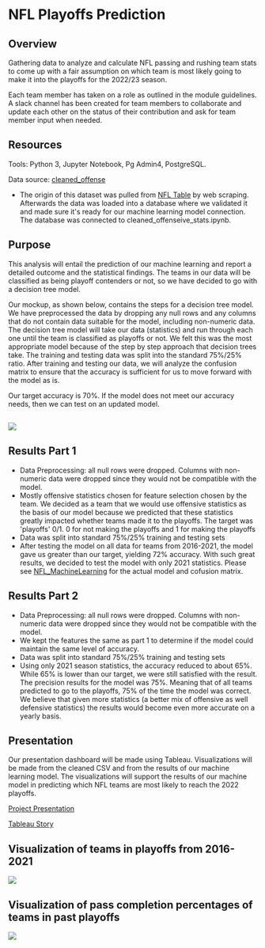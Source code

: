 # NFL Playoffs Prediction

## Overview

Gathering data to analyze and calculate NFL passing and rushing team stats to come up with a fair assumption on which team is most likely going to make it into the playoffs for the 2022/23 season. 

Each team member has taken on a role as outlined in the module guidelines. A slack channel has been created for team members to collaborate and update each other on the status of their contribution and ask for team member input when needed.  

## Resources

Tools: Python 3, Jupyter Notebook, Pg Admin4, PostgreSQL.

Data source: [cleaned_offense](cleaned_offense.csv)
  - The origin of this dataset was pulled from [NFL Table](https://www.nfl.com/stats/team-stats/offense/passing/2021/reg/all) by web scraping. Afterwards the data was loaded into a database where we validated it and made sure it's ready for our machine learning model connection.  The database was connected to cleaned_offenseive_stats.ipynb.


## Purpose

This analysis will entail the prediction of our machine learning and report a detailed outcome and the statistical findings. The teams in our data will be classified as being playoff contenders or not, so we have decided to go with a decision tree model.

Our mockup, as shown below, contains the steps for a decision tree model. We have preprocessed the data by dropping any null rows and any columns that do not contain data suitable for the model, including non-numeric data. The decision tree model will take our data (statistics) and run through each one until the team is classified as playoffs or not. We felt this was the most appropriate model because of the step by step approach that decision trees take. The training and testing data was split into the standard 75%/25% ratio. After training and testing our data, we will analyze the confusion matrix to ensure that the accuracy is sufficient for us to move forward with the model as is.

Our target accuracy is 70%. If the model does not meet our accuracy needs, then we can test on an updated model.

![](https://github.com/WalterMarikwa/UNCC_Final_Project_Capstone/blob/kf_branch/images/model_mockup.png)
---
## Results Part 1
- Data Preprocessing: all null rows were dropped. Columns with non-numeric data were dropped since they would not be compatible with the model.
- Mostly offensive statistics chosen for feature selection chosen by the team. We decided as a team that we would use offensive statistics as the basis of our model because we predicted that these statistics greatly impacted whether teams made it to the playoffs. The target was 'playoffs' 0/1. 0 for not making the playoffs and 1 for making the playoffs
- Data was split into standard 75%/25% training and testing sets
- After testing the model on all data for teams from 2016-2021, the model gave us greater than our target, yielding 72% accuracy. With such great results, we decided to test the model with only 2021 statistics. Please see [NFL_MachineLearning](NFL_MachineLearning.ipynb) for the actual model and cofusion matrix.

## Results Part 2
- Data Preprocessing: all null rows were dropped. Columns with non-numeric data were dropped since they would not be compatible with the model.
- We kept the features the same as part 1 to determine if the model could maintain the same level of accuracy.
- Data was split into standard 75%/25% training and testing sets
- Using only 2021 season statistics, the accuracy reduced to about 65%. While 65% is lower than our target, we were still satisfied with the result. The precision results for the model was 75%. Meaning that of all teams predicted to go to the playoffs, 75% of the time the model was correct. We believe that given more statistics (a better mix of offensive as well defensive statistics) the results would become even more accurate on a yearly basis. 


## Presentation

Our presentation dashboard will be made using Tableau. Visualizations will be made from the cleaned CSV and from the results of our machine learning model. The visualizations will support the results of our machine model in predicting which NFL teams are most likely to reach the 2022 playoffs.

<p><a href="https://docs.google.com/presentation/d/1YjcV5z18TtbCK9gWFY45iId4PvADQ2BqwUIsLW-rMa0/edit?usp=sharing">Project Presentation</a></p>
<p><a href="https://public.tableau.com/views/NFLPlayoffsPredictions/NFLPlayoffPredictions?:language=en-US&publish=yes&:display_count=n&:origin=viz_share_link">Tableau Story</a></p>

## Visualization of teams in playoffs from 2016-2021
<div class='tableauPlaceholder' id='viz1661017085205' style='position: relative'><noscript><a href='#'><img alt=' ' src='https:&#47;&#47;public.tableau.com&#47;static&#47;images&#47;NF&#47;NFLPlayoffsPredictions&#47;NumberofPlayoffAppearances2016-2021&#47;1_rss.png' style='border: none' /></a></noscript><object class='tableauViz'  style='display:none;'><param name='host_url' value='https%3A%2F%2Fpublic.tableau.com%2F' /> <param name='embed_code_version' value='3' /> <param name='site_root' value='' /><param name='name' value='NFLPlayoffsPredictions&#47;NumberofPlayoffAppearances2016-2021' /><param name='tabs' value='yes' /><param name='toolbar' value='yes' /><param name='static_image' value='https:&#47;&#47;public.tableau.com&#47;static&#47;images&#47;NF&#47;NFLPlayoffsPredictions&#47;NumberofPlayoffAppearances2016-2021&#47;1.png' /> <param name='animate_transition' value='yes' /><param name='display_static_image' value='yes' /><param name='display_spinner' value='yes' /><param name='display_overlay' value='yes' /><param name='display_count' value='yes' /><param name='language' value='en-US' /><param name='filter' value='publish=yes' /></object></div> 


## Visualization of pass completion percentages of teams in past playoffs
<div class='tableauPlaceholder' id='viz1661017106175' style='position: relative'><noscript><a href='#'><img alt=' ' src='https:&#47;&#47;public.tableau.com&#47;static&#47;images&#47;NF&#47;NFLPlayoffsPredictions&#47;PassingCompletionPercentagecomparedtoPlayoffAppearances&#47;1_rss.png' style='border: none' /></a></noscript><object class='tableauViz'  style='display:none;'><param name='host_url' value='https%3A%2F%2Fpublic.tableau.com%2F' /> <param name='embed_code_version' value='3' /> <param name='site_root' value='' /><param name='name' value='NFLPlayoffsPredictions&#47;PassingCompletionPercentagecomparedtoPlayoffAppearances' /><param name='tabs' value='yes' /><param name='toolbar' value='yes' /><param name='static_image' value='https:&#47;&#47;public.tableau.com&#47;static&#47;images&#47;NF&#47;NFLPlayoffsPredictions&#47;PassingCompletionPercentagecomparedtoPlayoffAppearances&#47;1.png' /> <param name='animate_transition' value='yes' /><param name='display_static_image' value='yes' /><param name='display_spinner' value='yes' /><param name='display_overlay' value='yes' /><param name='display_count' value='yes' /><param name='language' value='en-US' /><param name='filter' value='publish=yes' /></object></div>  



